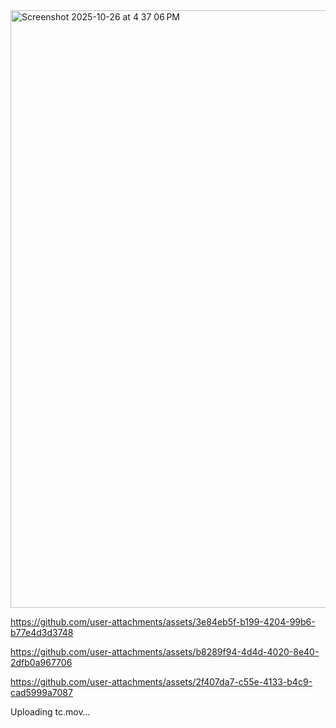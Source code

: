 
<img width="1470" height="956" alt="Screenshot 2025-10-26 at 4 37 06 PM" src="https://github.com/user-attachments/assets/740d9fa3-d34d-47f0-a985-91acce09dbd8" />

https://github.com/user-attachments/assets/3e84eb5f-b199-4204-99b6-b77e4d3d3748



https://github.com/user-attachments/assets/b8289f94-4d4d-4020-8e40-2dfb0a967706





https://github.com/user-attachments/assets/2f407da7-c55e-4133-b4c9-cad5999a7087



Uploading tc.mov…

